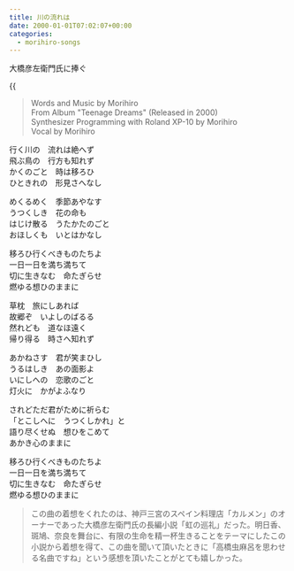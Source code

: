 ```yaml
---
title: 川の流れは
date: 2000-01-01T07:02:07+00:00
categories:
  - morihiro-songs
---
```


大橋彦左衛門氏に捧ぐ
<!--more-->

{{<audio kawa>}}

> Words and Music by Morihiro  
> From Album "Teenage Dreams" (Released in 2000)  
> Synthesizer Programming with Roland XP-10 by Morihiro  
> Vocal by Morihiro

行く川の　流れは絶へず  
飛ぶ鳥の　行方も知れず  
かくのごと　時は移ろひ  
ひときれの　形見さへなし

めくるめく　季節あやなす  
うつくしき　花の命も  
はじけ散る　うたかたのごと  
おほしくも　いとはかなし

移ろひ行くべきものたちよ  
一日一日を満ち満ちて  
切に生きなむ　命たぎらせ  
燃ゆる想ひのままに

草枕　旅にしあれば  
故郷ぞ　いよしのばるる  
然れども　道なほ遠く  
帰り得る　時さへ知れず

あかねさす　君が笑まひし  
うるはしき　あの面影よ  
いにしへの　恋歌のごと  
灯火に　かがよふなり

されどただ君がために祈らむ  
「とこしへに　うつくしかれ」と  
語り尽くせぬ　想ひをこめて  
あかき心のままに

移ろひ行くべきものたちよ  
一日一日を満ち満ちて  
切に生きなむ　命たぎらせ  
燃ゆる想ひのままに

>この曲の着想をくれたのは、神戸三宮のスペイン料理店「カルメン」のオーナーであった大橋彦左衛門氏の長編小説「虹の巡礼」だった。明日香、斑鳩、奈良を舞台に、有限の生命を精一杯生きることをテーマにしたこの小説から着想を得て、この曲を聞いて頂いたときに「高橋虫麻呂を思わせる名曲ですね」という感想を頂いたことがとても嬉しかった。